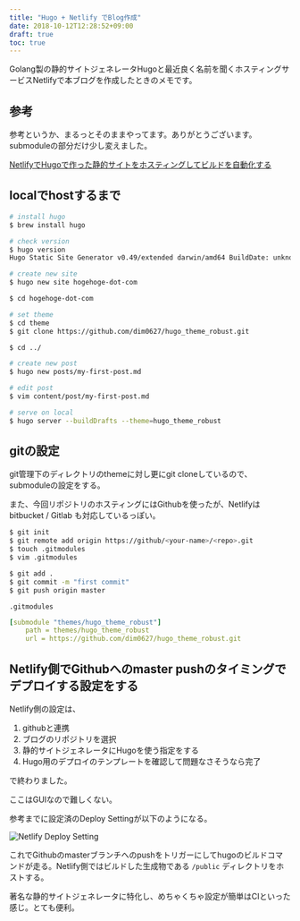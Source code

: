 ```yaml
---
title: "Hugo + Netlify でBlog作成"
date: 2018-10-12T12:28:52+09:00
draft: true
toc: true
---
```


Golang製の静的サイトジェネレータHugoと最近良く名前を聞くホスティングサービスNetlifyで本ブログを作成したときのメモです。

## 参考

参考というか、まるっとそのままやってます。ありがとうございます。submoduleの部分だけ少し変えました。

[NetlifyでHugoで作った静的サイトをホスティングしてビルドを自動化する](https://blog.mismithportfolio.com/web/hugo-netlify-build)

## localでhostするまで

```sh
# install hugo
$ brew install hugo

# check version
$ hugo version
Hugo Static Site Generator v0.49/extended darwin/amd64 BuildDate: unknown

# create new site
$ hugo new site hogehoge-dot-com

$ cd hogehoge-dot-com

# set theme
$ cd theme
$ git clone https://github.com/dim0627/hugo_theme_robust.git

$ cd ../

# create new post
$ hugo new posts/my-first-post.md

# edit post
$ vim content/post/my-first-post.md

# serve on local
$ hugo server --buildDrafts --theme=hugo_theme_robust
```

## gitの設定

git管理下のディレクトリのthemeに対し更にgit cloneしているので、submoduleの設定をする。

また、今回リポジトリのホスティングにはGithubを使ったが、Netlifyはbitbucket / Gitlab も対応しているっぽい。

```sh
$ git init
$ git remote add origin https://github/<your-name>/<repo>.git
$ touch .gitmodules
$ vim .gitmodules

$ git add .
$ git commit -m "first commit"
$ git push origin master
```

`.gitmodules`

```yaml
[submodule "themes/hugo_theme_robust"]
    path = themes/hugo_theme_robust
    url = https://github.com/dim0627/hugo_theme_robust.git
```

## Netlify側でGithubへのmaster pushのタイミングでデプロイする設定をする

Netlify側の設定は、

1. githubと連携
1. ブログのリポジトリを選択
1. 静的サイトジェネレータにHugoを使う指定をする
1. Hugo用のデプロイのテンプレートを確認して問題なさそうなら完了

で終わりました。

ここはGUIなので難しくない。

参考までに設定済のDeploy Settingが以下のようになる。


![Netlify Deploy Setting](/images/hugo-deploy-setting.png)


これでGithubのmasterブランチへのpushをトリガーにしてhugoのビルドコマンドが走る。Netlify側ではビルドした生成物である `/public` ディレクトリをホストする。

著名な静的サイトジェネレータに特化し、めちゃくちゃ設定が簡単はCIといった感じ。とても便利。

